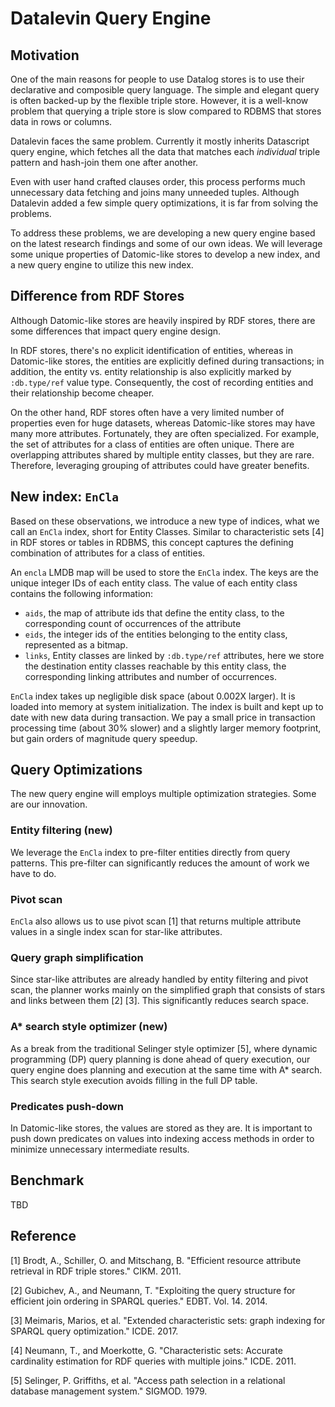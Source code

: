 # Datalevin Query Engine

## Motivation

One of the main reasons for people to use Datalog stores is to use their
declarative and composible query language. The simple and elegant query is
often backed-up by the flexible triple store. However, it is a well-know
problem that querying a triple store is slow compared to RDBMS that stores data
in rows or columns.

Datalevin faces the same problem. Currently it mostly inherits Datascript query
engine, which fetches all the data that matches each *individual* triple
pattern and hash-join them one after another.

Even with user hand crafted clauses order, this process performs much
unnecessary data fetching and joins many unneeded tuples. Although Datalevin
added a few simple query optimizations, it is far from solving the problems.

To address these problems, we are developing a new query engine based on the
latest research findings and some of our own ideas. We will leverage
some unique properties of Datomic-like stores to develop a new index, and a
new query engine to utilize this new index.

## Difference from RDF Stores

Although Datomic-like stores are heavily inspired by RDF stores, there are
some differences that impact query engine design.

In RDF stores, there's no explicit identification of entities, whereas in
Datomic-like stores, the entities are explicitly defined during transactions; in
addition, the entity vs. entity relationship is also explicitly marked by
`:db.type/ref` value type. Consequently, the cost of recording
entities and their relationship become cheaper.

On the other hand, RDF stores often have a very limited number of properties
even for huge datasets, whereas Datomic-like stores may have many more
attributes. Fortunately, they are often specialized. For example, the set of
attributes for a class of entities are often unique. There are overlapping
attributes shared by multiple entity classes, but they are rare. Therefore,
leveraging grouping of attributes could have greater benefits.

## New index: `EnCla`

Based on these observations, we introduce a new type of indices, what we call
an `EnCla` index, short for Entity Classes. Similar to characteristic sets [4]
in RDF stores or tables in RDBMS, this concept captures the defining
combination of attributes for a class of entities.

An `encla` LMDB map will be used to store the `EnCla` index. The keys
are the unique integer IDs of each entity class. The value of each entity class
contains the following information:

* `aids`, the map of attribute ids that define the entity class, to the
  corresponding count of occurrences of the attribute
* `eids`, the integer ids of the entities belonging to the entity class, represented
  as a bitmap.
* `links`, Entity classes are linked by `:db.type/ref` attributes, here we store the
  destination entity classes reachable by this entity class, the corresponding
  linking attributes and number of occurrences.

`EnCla` index takes up negligible disk space (about 0.002X larger). It is loaded
into memory at system initialization. The index is built and kept up to date
with new data during transaction. We pay a small price in transaction processing time
(about 30% slower) and a slightly larger memory footprint, but gain orders of
magnitude query speedup.

## Query Optimizations

The new query engine will employs multiple optimization strategies. Some are our
innovation.

### Entity filtering (new)

 We leverage the `EnCla` index to pre-filter entities directly from query
 patterns. This pre-filter can significantly reduces the amount of work we have
 to do.

### Pivot scan

`EnCla` also allows us to use pivot scan [1] that returns multiple attribute
values in a single index scan for star-like attributes.

### Query graph simplification

Since star-like attributes are already handled by entity filtering and pivot
scan, the planner works mainly on the simplified graph that consists of stars and
links between them [2] [3]. This significantly reduces search space.

### A* search style optimizer (new)

As a break from the traditional Selinger style optimizer [5], where
dynamic programming (DP) query planning is done ahead of query execution, our
query engine does planning and execution at the same time with A* search.
This search style execution avoids filling in the full DP table.

### Predicates push-down

In Datomic-like stores, the values are stored as they are. It is important to
push down predicates on values into indexing access methods in order to minimize
unnecessary intermediate results.

## Benchmark

TBD

## Reference

[1] Brodt, A., Schiller, O. and Mitschang, B. "Efficient resource attribute
retrieval in RDF triple stores." CIKM. 2011.

[2] Gubichev, A., and Neumann, T. "Exploiting the query structure for efficient
join ordering in SPARQL queries." EDBT. Vol. 14. 2014.

[3] Meimaris, Marios, et al. "Extended characteristic sets: graph indexing for
SPARQL query optimization." ICDE. 2017.

[4] Neumann, T., and Moerkotte, G. "Characteristic sets: Accurate cardinality
estimation for RDF queries with multiple joins." ICDE. 2011.

[5] Selinger, P. Griffiths, et al. "Access path selection in a relational
database management system." SIGMOD. 1979.
